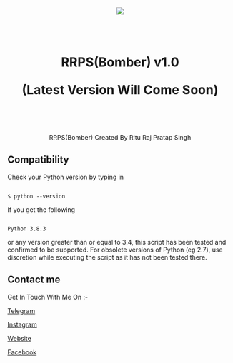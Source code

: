 <h1 align="center">

  <br>

  <a href="https://github.com/riturajpratapsingh/bomber"><img src="https://1.bp.blogspot.com/-JuWfdT0FqmU/YJ5hnfs3MjI/AAAAAAAAB-s/REgBdYHXPD4lbNgp-GtHCkb4oXnjRT_3QCLcBGAsYHQ/s0/PicsArt_05-14-05.07.20.jpg"></a>

  <br>

  RRPS(Bomber) v1.0

  (Latest Version Will Come Soon)

  <br>

</h1>

<p align="center">RRPS(Bomber) Created By Ritu Raj Pratap Singh</p>

## Compatibility

Check your Python version by typing in

```shell script

$ python --version

```

If you get the following

```shell script

Python 3.8.3

```

or any version greater than or equal to 3.4, this script has been tested and confirmed to be supported. For obsolete versions of Python (eg 2.7), use discretion while executing the script as it has not been tested there.

## Contact me  

Get In Touch With Me On :- 

[Telegram](https://telegram.me/RituRajPratapSingh)  

[Instagram](https://Instagram.com/ritu.raj.pratap.singh)

[Website](https://riturajpratapsinghindian.blogspot.com)

[Facebook](https://Facebook.com/riturajpratapsinghindian)

